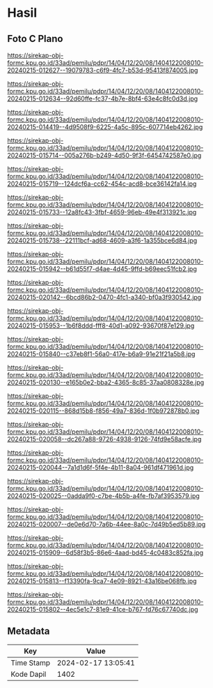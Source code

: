 # Hasil

## Foto C Plano

https://sirekap-obj-formc.kpu.go.id/33ad/pemilu/pdpr/14/04/12/20/08/1404122008010-20240215-012627--19079783-c6f9-4fc7-b53d-95413f874005.jpg

https://sirekap-obj-formc.kpu.go.id/33ad/pemilu/pdpr/14/04/12/20/08/1404122008010-20240215-012634--92d60ffe-fc37-4b7e-8bf4-63e4c8fc0d3d.jpg

https://sirekap-obj-formc.kpu.go.id/33ad/pemilu/pdpr/14/04/12/20/08/1404122008010-20240215-014419--4d9508f9-6225-4a5c-895c-607714eb4262.jpg

https://sirekap-obj-formc.kpu.go.id/33ad/pemilu/pdpr/14/04/12/20/08/1404122008010-20240215-015714--005a276b-b249-4d50-9f3f-6454742587e0.jpg

https://sirekap-obj-formc.kpu.go.id/33ad/pemilu/pdpr/14/04/12/20/08/1404122008010-20240215-015719--124dcf6a-cc62-454c-acd8-bce36142fa14.jpg

https://sirekap-obj-formc.kpu.go.id/33ad/pemilu/pdpr/14/04/12/20/08/1404122008010-20240215-015733--12a8fc43-3fbf-4659-96eb-49e4f313921c.jpg

https://sirekap-obj-formc.kpu.go.id/33ad/pemilu/pdpr/14/04/12/20/08/1404122008010-20240215-015738--22111bcf-ad68-4609-a3f6-1a355bce6d84.jpg

https://sirekap-obj-formc.kpu.go.id/33ad/pemilu/pdpr/14/04/12/20/08/1404122008010-20240215-015942--b61d55f7-d4ae-4d45-9ffd-b69eec51fcb2.jpg

https://sirekap-obj-formc.kpu.go.id/33ad/pemilu/pdpr/14/04/12/20/08/1404122008010-20240215-020142--6bcd86b2-0470-4fc1-a340-bf0a3f930542.jpg

https://sirekap-obj-formc.kpu.go.id/33ad/pemilu/pdpr/14/04/12/20/08/1404122008010-20240215-015953--1b6f8ddd-fff8-40d1-a092-93670f87e129.jpg

https://sirekap-obj-formc.kpu.go.id/33ad/pemilu/pdpr/14/04/12/20/08/1404122008010-20240215-015840--c37eb8f1-56a0-417e-b6a9-91e21f21a5b8.jpg

https://sirekap-obj-formc.kpu.go.id/33ad/pemilu/pdpr/14/04/12/20/08/1404122008010-20240215-020130--e165b0e2-bba2-4365-8c85-37aa0808328e.jpg

https://sirekap-obj-formc.kpu.go.id/33ad/pemilu/pdpr/14/04/12/20/08/1404122008010-20240215-020115--868d15b8-f856-49a7-836d-1f0b972878b0.jpg

https://sirekap-obj-formc.kpu.go.id/33ad/pemilu/pdpr/14/04/12/20/08/1404122008010-20240215-020058--dc267a88-9726-4938-9126-74fd9e58acfe.jpg

https://sirekap-obj-formc.kpu.go.id/33ad/pemilu/pdpr/14/04/12/20/08/1404122008010-20240215-020044--7a1d1d6f-5f4e-4b11-8a04-961df471961d.jpg

https://sirekap-obj-formc.kpu.go.id/33ad/pemilu/pdpr/14/04/12/20/08/1404122008010-20240215-020025--0adda9f0-c7be-4b5b-a4fe-fb7af3953579.jpg

https://sirekap-obj-formc.kpu.go.id/33ad/pemilu/pdpr/14/04/12/20/08/1404122008010-20240215-020007--de0e6d70-7a6b-44ee-8a0c-7d49b5ed5b89.jpg

https://sirekap-obj-formc.kpu.go.id/33ad/pemilu/pdpr/14/04/12/20/08/1404122008010-20240215-015909--6d58f3b5-86e6-4aad-bd45-4c0483c852fa.jpg

https://sirekap-obj-formc.kpu.go.id/33ad/pemilu/pdpr/14/04/12/20/08/1404122008010-20240215-015813--f13390fa-9ca7-4e09-8921-43a16be068fb.jpg

https://sirekap-obj-formc.kpu.go.id/33ad/pemilu/pdpr/14/04/12/20/08/1404122008010-20240215-015802--4ec5e1c7-81e9-41ce-b767-fd76c67740dc.jpg


## Metadata

| Key        | Value               |
| ---------- | ------------------- |
| Time Stamp | 2024-02-17 13:05:41 |
| Kode Dapil | 1402                |




